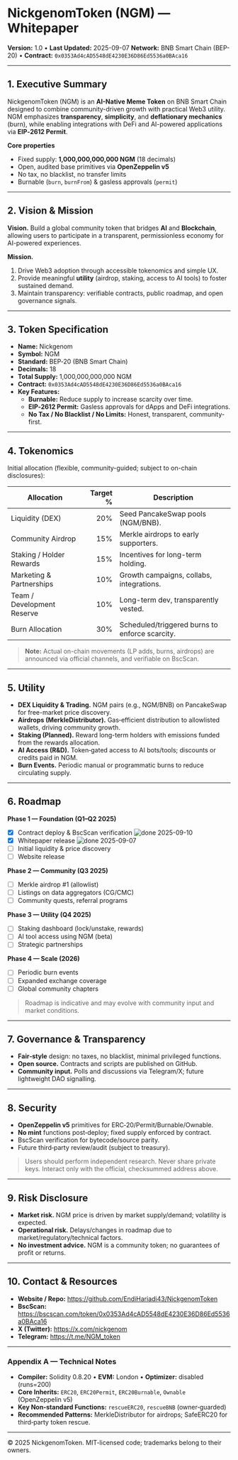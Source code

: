 # NickgenomToken (NGM) — Whitepaper

**Version:** 1.0 • **Last Updated:** 2025-09-07
**Network:** BNB Smart Chain (BEP-20) • **Contract:** `0x0353Ad4cAD5548dE4230E36D86Ed5536a0BAca16`

---

## 1. Executive Summary
NickgenomToken (NGM) is an **AI-Native Meme Token** on BNB Smart Chain designed to combine community-driven growth with practical Web3 utility. NGM emphasizes **transparency**, **simplicity**, and **deflationary mechanics** (burn), while enabling integrations with DeFi and AI-powered applications via **EIP‑2612 Permit**.

**Core properties**
- Fixed supply: **1,000,000,000,000 NGM** (18 decimals)
- Open, audited base primitives via **OpenZeppelin v5**
- No tax, no blacklist, no transfer limits
- Burnable (`burn`, `burnFrom`) & gasless approvals (`permit`)

---

## 2. Vision & Mission
**Vision.** Build a global community token that bridges **AI** and **Blockchain**, allowing users to participate in a transparent, permissionless economy for AI-powered experiences.

**Mission.**
1) Drive Web3 adoption through accessible tokenomics and simple UX.  
2) Provide meaningful **utility** (airdrop, staking, access to AI tools) to foster sustained demand.  
3) Maintain transparency: verifiable contracts, public roadmap, and open governance signals.  

---

## 3. Token Specification
- **Name:** Nickgenom
- **Symbol:** NGM
- **Standard:** BEP‑20 (BNB Smart Chain)
- **Decimals:** 18
- **Total Supply:** 1,000,000,000,000 NGM
- **Contract:** `0x0353Ad4cAD5548dE4230E36D86Ed5536a0BAca16`
- **Key Features:**
  - **Burnable:** Reduce supply to increase scarcity over time.
  - **EIP‑2612 Permit:** Gasless approvals for dApps and DeFi integrations.
  - **No Tax / No Blacklist / No Limits:** Honest, transparent, community-first.

---

## 4. Tokenomics
Initial allocation (flexible, community-guided; subject to on-chain disclosures):

| Allocation                      | Target % | Description |
|---------------------------------|---------:|-------------|
| Liquidity (DEX)                 | 20%      | Seed PancakeSwap pools (NGM/BNB). |
| Community Airdrop               | 15%      | Merkle airdrops to early supporters. |
| Staking / Holder Rewards        | 15%      | Incentives for long-term holding. |
| Marketing & Partnerships        | 10%      | Growth campaigns, collabs, integrations. |
| Team / Development Reserve      | 10%      | Long-term dev, transparently vested. |
| Burn Allocation                 | 30%      | Scheduled/triggered burns to enforce scarcity. |

> **Note:** Actual on-chain movements (LP adds, burns, airdrops) are announced via official channels, and verifiable on BscScan.

---

## 5. Utility
- **DEX Liquidity & Trading.** NGM pairs (e.g., NGM/BNB) on PancakeSwap for free-market price discovery.  
- **Airdrops (MerkleDistributor).** Gas‑efficient distribution to allowlisted wallets, driving community growth.  
- **Staking (Planned).** Reward long-term holders with emissions funded from the rewards allocation.  
- **AI Access (R&D).** Token‑gated access to AI bots/tools; discounts or credits paid in NGM.  
- **Burn Events.** Periodic manual or programmatic burns to reduce circulating supply.  

---

## 6. Roadmap

**Phase 1 — Foundation (Q1–Q2 2025)**  
- [x] Contract deploy & BscScan verification <!-- ROADMAP:VERIFY --> ![done 2025-09-10](https://img.shields.io/badge/done-2025--09--10-brightgreen?style=flat-square)
- [x] Whitepaper release <!-- ROADMAP:WHITEPAPER --> ![done 2025-09-07](https://img.shields.io/badge/done-2025--09--07-brightgreen?style=flat-square)
- [ ] Initial liquidity & price discovery <!-- ROADMAP:LIQ -->
- [ ] Website release <!-- ROADMAP:WEBSITE -->

**Phase 2 — Community (Q3 2025)**  
- [ ] Merkle airdrop #1 (allowlist) <!-- ROADMAP:AIRDROP -->
- [ ] Listings on data aggregators (CG/CMC) <!-- ROADMAP:LISTINGS -->
- [ ] Community quests, referral programs <!-- ROADMAP:QUESTS -->

**Phase 3 — Utility (Q4 2025)**  
- [ ] Staking dashboard (lock/unstake, rewards) <!-- ROADMAP:STAKING -->
- [ ] AI tool access using NGM (beta) <!-- ROADMAP:AI -->
- [ ] Strategic partnerships <!-- ROADMAP:PARTNERS -->

**Phase 4 — Scale (2026)**  
- [ ] Periodic burn events <!-- ROADMAP:BURN -->
- [ ] Expanded exchange coverage <!-- ROADMAP:CEX -->
- [ ] Global community chapters <!-- ROADMAP:COMMUNITY -->

> Roadmap is indicative and may evolve with community input and market conditions.

---

## 7. Governance & Transparency
- **Fair‑style** design: no taxes, no blacklist, minimal privileged functions.  
- **Open source.** Contracts and scripts are published on GitHub.  
- **Community input.** Polls and discussions via Telegram/X; future lightweight DAO signalling.  

---

## 8. Security
- **OpenZeppelin v5** primitives for ERC‑20/Permit/Burnable/Ownable.  
- **No mint** functions post‑deploy; fixed supply enforced by contract.  
- BscScan verification for bytecode/source parity.  
- Future third‑party review/audit (subject to treasury).  

> Users should perform independent research. Never share private keys. Interact only with the official, checksummed address above.

---

## 9. Risk Disclosure
- **Market risk.** NGM price is driven by market supply/demand; volatility is expected.  
- **Operational risk.** Delays/changes in roadmap due to market/regulatory/technical factors.  
- **No investment advice.** NGM is a community token; no guarantees of profit or returns.

---

## 10. Contact & Resources
- **Website / Repo:** https://github.com/EndiHariadi43/NickgenomToken  
- **BscScan:** https://bscscan.com/token/0x0353Ad4cAD5548dE4230E36D86Ed5536a0BAca16  
- **X (Twitter):** https://x.com/nickgenom  
- **Telegram:** https://t.me/NGM_token

---

### Appendix A — Technical Notes
- **Compiler:** Solidity 0.8.20 • **EVM:** London • **Optimizer:** disabled (runs=200)  
- **Core Inherits:** `ERC20`, `ERC20Permit`, `ERC20Burnable`, `Ownable` (OpenZeppelin v5)  
- **Key Non‑standard Functions:** `rescueERC20`, `rescueBNB` (owner‑guarded)  
- **Recommended Patterns:** MerkleDistributor for airdrops; SafeERC20 for third‑party token rescue.

---

© 2025 NickgenomToken. MIT-licensed code; trademarks belong to their owners.
